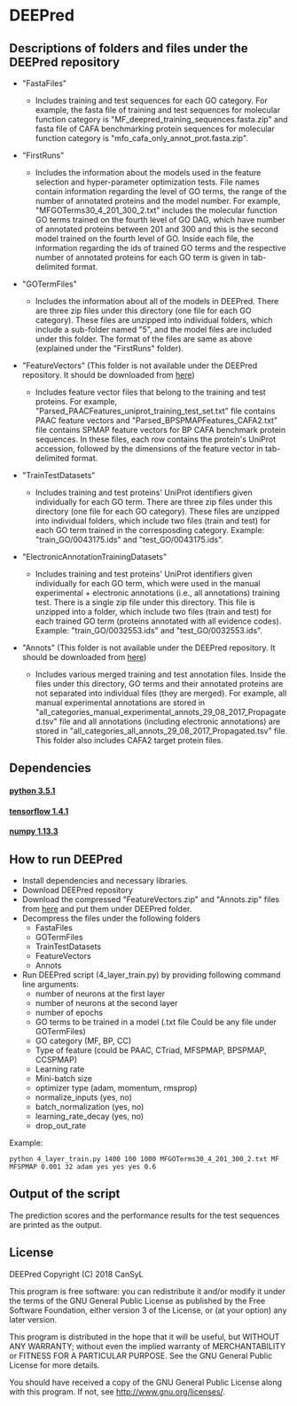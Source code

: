 
# DEEPred 
## Descriptions of folders and files under the DEEPred repository
* "FastaFiles"
    * Includes training and test sequences for each GO category. For example, the fasta file of training and test sequences for molecular function category is "MF_deepred_training_sequences.fasta.zip" and fasta file of CAFA benchmarking protein sequences for molecular function category is "mfo_cafa_only_annot_prot.fasta.zip".
    
* "FirstRuns"
    * Includes the information about the models used in the feature selection and hyper-parameter optimization tests. File names contain information regarding the level of GO terms, the range of the number of annotated proteins and the model number. For example, "MFGOTerms30_4_201_300_2.txt" includes the molecular function GO terms trained on the fourth level of GO DAG, which have number of annotated proteins between 201 and 300 and this is the second model trained on the fourth level of GO. Inside each file, the information regarding the ids of trained GO terms and the respective number of annotated proteins for each GO term is given in tab-delimited format.
    
* "GOTermFiles"
    * Includes the information about all of the models in DEEPred. There are three zip files under this directory (one file for each GO category). These files are unzipped into individual folders, which include a sub-folder named "5", and the model files are included under this folder. The format of the files are same as above (explained under the "FirstRuns" folder).
    
* "FeatureVectors" (This folder is not available under the DEEPred repository. It should be downloaded from [here](http://goo.gl/Kd7FkU))
    * Includes feature vector files that belong to the training and test proteins. For example, "Parsed_PAACFeatures_uniprot_training_test_set.txt" file contains PAAC feature vectors and "Parsed_BPSPMAPFeatures_CAFA2.txt" file contains SPMAP feature vectors for BP CAFA benchmark protein sequences. In these files, each row contains the protein's UniProt accession, followed by the dimensions of the feature vector in  tab-delimited format.
    
* "TrainTestDatasets"
    * Includes training and test proteins' UniProt identifiers given individually for each GO term. There are three zip files under this directory (one file for each GO category). These files are unzipped into individual folders, which include two files (train and test) for each GO term trained in the corresposding category. Example:  "train_GO/0043175.ids" and "test_GO/0043175.ids".
    
* "ElectronicAnnotationTrainingDatasets"
    * Includes training and test proteins' UniProt identifiers given individually for each GO term, which were used in the manual experimental + electronic annotations (i.e., all annotations) training test. There is a single zip file under this directory. This file is unzipped into a folder, which include two files (train and test) for each trained GO term (proteins annotated with all evidence codes). Example:  "train_GO/0032553.ids" and "test_GO/0032553.ids".
    
* "Annots" (This folder is not available under the DEEPred repository. It should be downloaded from [here](http://goo.gl/Kd7FkU))
    * Includes various merged training and test annotation files. Inside the files under this directory, GO terms and their annotated proteins are not separated into individual files (they are merged). For example, all manual experimental annotations are stored in  "all_categories_manual_experimental_annots_29_08_2017_Propagated.tsv" file and all annotations (including electronic annotations) are stored in "all_categories_all_annots_29_08_2017_Propagated.tsv" file. This folder also includes CAFA2 target protein files.


         
## Dependencies
#### [python 3.5.1](https://www.python.org/downloads/release/python-351/)
#### [tensorflow 1.4.1](https://github.com/tensorflow/tensorflow/releases/tag/v1.4.1)
#### [numpy 1.13.3](https://pypi.python.org/pypi/numpy/1.13.3)


## How to run DEEPred
* Install dependencies and necessary libraries.
* Download DEEPred repository
* Download the compressed "FeatureVectors.zip" and "Annots.zip" files from [here](http://goo.gl/Kd7FkU) and put them under DEEPred folder. 
* Decompress the files under the following folders
    * FastaFiles
    * GOTermFiles
    * TrainTestDatasets
    * FeatureVectors
    * Annots
* Run DEEPred script (4_layer_train.py) by providing following command line arguments:
    * number of neurons at the first layer
    * number of neurons at the second layer
    * number of epochs
    * GO terms to be trained in a model (.txt file Could be any file under GOTermFiles)
    * GO category (MF, BP, CC)
    * Type of feature (could be PAAC, CTriad, MFSPMAP, BPSPMAP, CCSPMAP)
    * Learning rate
    * Mini-batch size
    * optimizer type (adam, momentum, rmsprop)
    * normalize_inputs (yes, no)
    * batch_normalization (yes, no)
    * learning_rate_decay (yes, no)
    * drop_out_rate


Example:
```
python 4_layer_train.py 1400 100 1000 MFGOTerms30_4_201_300_2.txt MF MFSPMAP 0.001 32 adam yes yes yes 0.6
```
## Output of the script
The prediction scores and the performance results for the test sequences are printed as the output.
## License
DEEPred
    Copyright (C) 2018 CanSyL

This program is free software: you can redistribute it and/or modify it under the terms of the GNU General Public License as published by the Free Software Foundation, either version 3 of the License, or (at your option) any later version.

This program is distributed in the hope that it will be useful, but WITHOUT ANY WARRANTY; without even the implied warranty of MERCHANTABILITY or FITNESS FOR A PARTICULAR PURPOSE. See the GNU General Public License for more details.

You should have received a copy of the GNU General Public License along with this program.  If not, see <http://www.gnu.org/licenses/>.

